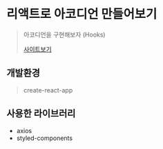 # 리액트로 아코디언 만들어보기
> 아코디언을 구현해보자 (Hooks)
>
> <a href="https://seony-accordion.netlify.com/" target="_blank">사이트보기</a>

## 개발환경
> create-react-app

## 사용한 라이브러리

* axios
* styled-components